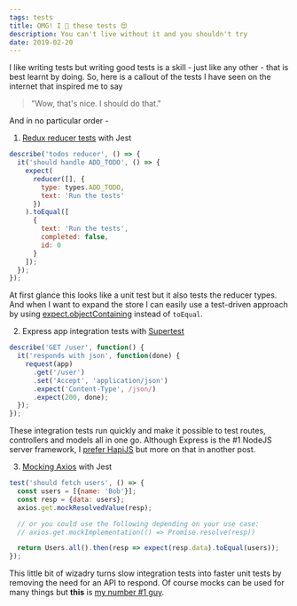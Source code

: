 ```yaml
---
tags: tests
title: OMG! I 💓 these tests 😍
description: You can't live without it and you shouldn't try
date: 2019-02-20
---
```


I like writing tests but writing good tests is a skill - just like any other - that is best learnt by doing. So, here is a callout of the tests I have seen on the internet that inspired me to say

> "Wow, that's nice. I should do that."

And in no particular order -

1. [Redux reducer tests](https://redux.js.org/recipes/writing-tests#example-2) with Jest

``` JavaScript
describe('todos reducer', () => {
  it('should handle ADD_TODO', () => {
    expect(
      reducer([], {
        type: types.ADD_TODO,
        text: 'Run the tests'
      })
    ).toEqual([
      {
        text: 'Run the tests',
        completed: false,
        id: 0
      }
    ]);
  });
});
```

At first glance this looks like a unit test but it also tests the reducer types. And when I want to expand the store I can easily use a test-driven approach by using [expect.objectContaining](https://jestjs.io/docs/en/expect#expectobjectcontainingobject) instead of `toEqual`.

2. Express app integration tests with [Supertest](https://github.com/visionmedia/supertest)

``` JavaScript
describe('GET /user', function() {
  it('responds with json', function(done) {
    request(app)
      .get('/user')
      .set('Accept', 'application/json')
      .expect('Content-Type', /json/)
      .expect(200, done);
  });
});
```

These integration tests run quickly and make it possible to test routes, controllers and models all in one go. Although Express is the #1 NodeJS server framework, I [prefer HapiJS](https://hueniverse.com/why-you-should-consider-hapi-6163689bd7c2) but more on that in another post.

3. [Mocking Axios](https://jestjs.io/docs/en/mock-functions#mocking-modules) with Jest

```JavaScript
test('should fetch users', () => {
  const users = [{name: 'Bob'}];
  const resp = {data: users};
  axios.get.mockResolvedValue(resp);

  // or you could use the following depending on your use case:
  // axios.get.mockImplementation(() => Promise.resolve(resp))

  return Users.all().then(resp => expect(resp.data).toEqual(users));
});
```

This little bit of wizadry turns slow integration tests into faster unit tests by removing the need for an API to respond. Of course mocks can be used for many things but **this** is [my number #1 guy](https://www.youtube.com/watch?v=-VRwTiQWoXU).
